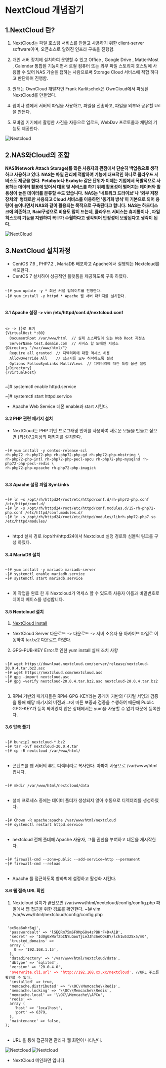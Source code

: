 NextCloud 개념잡기
====

1.NextCloud 란?
----
1. NextCloud는 파일 호스팅 서비스를 만들고 사용하기 위한 client-server software이며, 오픈소스로 알려진 인프라 구축을 진행함.

2. 개인 서버 장치에 설치하여 운영할 수 있고 Office , Google Drive , MatterMost , Calendar 통합된 기능이면서
로컬 컴퓨터 또는 외부 파일 스토리지 호스팅에 사용할 수 있어 NAS 기술을 접하는 사람으로써 Storage Cloud 서비스에 적합
하다고 판단하여 진행함.

3. 원래는 OwnCloud 개발자인 Frank Karlitschek은 OwnCloud에서 파생된 NextCloud를 만들었다.

4. 웹이나 앱에서 서버의 파일을 사용하고, 파일을 전송하고, 파일을 외부와 공유할 Url을 만든다.

5. 모바일 기기에서 촬영한 사진을 자동으로 업로드, WebDav 프로토콜과 채팅의 기능도 제공한다.

![Nextcloud](/image/1.JPG)

2.NAS와Cloud의 조합
----

**NAS(Network Attach Storage)를 많은 사용자의 관점에서 단순히 백업용으로 생각하고 사용하고 있다. NAS는 파일 관리에 적합하여 
기능에 대표적인 하나로 클라우드 서비스도 제공을 한다.**
**Petabyte나 Exabyte 같은 단위가 이제는 기업에서 폭발적으로 사용하는 데이터 활용에 있어서 대응 및 서비스를 하기 위해
활용성이 떨어지는 데이터와 활용성이 높은 데이터를 분류할 수도 있습니다.**
**NAS는 '네트워크 드라이브'나 '외부 저장장치의' 형태로만 사용되고 Cloud 서비스를 이용하면 '동기화 방식'이 기본으로 되어
용량이 늘어나면서 NAS와 같이 활용되는 목적으로 구축된다고 합니다.**
**NAS는 하드디스크에 의존하고, Raid구성으로 비용도 많이 드는데, 클라우드 서비스는 휴지통이나 , 파일 히스토리 기능을 지원하여
복구가 수월하다고 생각되어 안정성이 보장된다고 생각이 된다.**

![NextCloud](/image/2.JPG)

3.NextCloud 설치과정
----
* CentOS 7.9 , PHP7.2 , MariaDB 배포하고 Apache에서 실행되는 Nextcloud를 배포한다.
* CentOS 7 설치하여 성공적인 플랫폼을 제공하도록 구축 하였다.
<pre>
<code>
~]# yum update -y * 최신 커널 업데이트를 진행한다.
~]# yum install -y httpd * Apache 웹 서버 패키지를 설치한다.
</code>
</pre>

#### 3.1 Apache 설정 -> vim /etc/httpd/conf.d/nextcloud.conf
<pre>
<code>
<> -> {}로 표기
{VirtualHost *:80} 
  DocumentRoot /var/www/html  // 실제 소스파일이 있는 Web Root 지정소
  ServerName test.domain.com  // 서비스 할 도메인 지정소
{Directory "/var/www/html/"}
  Require all granted  // 디렉터리에 대한 액세스 허용
  AllowOverride All    // 접근자를 모두 허락하도록 설정
  Options FollowSymLinks MultiViews  // 디렉터리에 대한 특정 옵션 설정
{/Directory}
{/VirtualHost}
</code>
</pre>
~]# systemctl enable httpd.service

~]# systemctl start httpd.service
* Apache Web Service 데몬 enable과 start 시킨다.

#### 3.2 PHP 관련 패키지 설치
* NextCloud는 PHP 기반 프로그래밍 언어를 사용하여 새로운 모듈을 만들고 싶으면 (최신)7.2이상의 패키지를 설치한다.
<pre>
<code>
~]# yum install -y centos-release-scl
rh-php72 rh-php72-php rh-php72-php-gd rh-php72-php-mbstring \
rh-php72-php-intl rh-php72-php-pecl-apcu rh-php72-php-mysqlnd rh-php72-php-pecl-redis \
rh-php72-php-opcache rh-php72-php-imagick
</code>
</pre>

#### 3.3 Apache 설정 파일 SymLinks 
<pre>
<code>
~]# ln –s /opt/rh/httpd24/root/etc/httpd/conf.d/rh-php72-php.conf /etc/httpd/conf.d/
~]# ln -s /opt/rh/httpd24/root/etc/httpd/conf.modules.d/15-rh-php72-php.conf /etc/httpd/conf.modules.d/
~]# ln -s /opt/rh/httpd24/root/etc/httpd/modules/librh-php72-php7.so /etc/httpd/modules/
</code>
</pre>
* httpd 설치 경로 /opt/rh/httpd24에서 Nextcloud 설정 경로와 심볼릭 링크를 구성 하였다.

#### 3.4 MariaDB 설치
<pre>
<code>
~]# yum install -y mariadb mariadb-server
~]# systemctl enable mariadb.service
~]# systemctl start mariadb.service
</code>
</pre>
* 이 작업을 완료 한 후 Nextcloud가 액세스 할 수 있도록 사용자 이름과 비밀번호로 데이터 베이스를 생성합니다.

#### 3.5 Nextcloud 설치
1. [NextCloud Install](https://nextcloud.com/install/)
* NextCloud Server 다운로드 -> 다운로드 -> 서버 소유자 용 아카이브 파일로 이동하여 tar.bz2 다운로드 하였다. 
2. GPG-PUB-KEY Error로 인한 yum install 실패 조치 사항
<pre>
<code>
~]# wget https://download.nextcloud.com/server/release/nextcloud-20.0.4.tar.bz2.asc
~]# wget https://nextcloud.com/nextcloud.asc
~]# gpg -import nextcloud.asc
~]# gpg –verify nextcloud-20.0.4.tar.bz2.asc nextcloud-20.0.4.tar.bz2
</code>
</pre>
3. RPM 기반의 패키지들은 RPM-GPG-KEY라는 공개키 기반의 디지털 서명과 검증을 통해 해당 패키지의 버전과 그에 따른 
보증과 검증을 수행하여 때문에 Public GPG-KEY가 등록 되어있지 않은 상태에서는 yum을 사용할 수 없기 때문에 등록한다.

#### 3.6 압축 풀기
<pre>
<code>
~]# bunzip2 nextcloud-*.bz2
~]# tar -xvf nextcloud-20.0.4.tar
~]# cp -R nextcloud /var/www/html/
</code>
</pre>
* 콘텐츠를 웹 서버의 루트 디렉터리로 복사한다. 아파치 사용으로 /var/www/html 입니다.

<pre>
<code>
~]# mkdir /var/www/html/nextcloud/data
</code>
</pre>
* 설치 프로세스 중에는 데이터 폴더가 생성되지 않아 수동으로 디렉터리를 생성하였다.

<pre>
<code>
~]# Chown -R apache:apache /var/www/html/nextcloud
~]# systemctl restart httpd.service
</code>
</pre>
* nextcloud 전체 폴데에 Apache 사용자, 그룹 권한을 부여하고 데몬을 재시작한다.

<pre>
<code>
~]# firewall-cmd --zone=public --add-service=http --permanent
~]# firewall-cmd --reload
</code>
</pre>
* Apache 를 접근하도록 방화벽에 설정하고 활성화 시킨다.

#### 3.6 웹 접속 URL 확인
1. Nextcloud 설치가 끝났으면 /var/www/html/nextcloud/config/config.php 파일에서 웹 접근을 위한 경로를 확인한다.
~]# vim /var/www/html/nextcloud/config/config.php
<pre>
<code>
<?php
$CONFIG = array (
  'instanceid' => 'oc5qa6uhr5qj',
  'passwordsalt' => 'lSEQRm75mSF9MpG8y4zPBHrF+D+A1B',
  'secret' => 'Id0gGxWofZbINYLGouTjLeJJh36eOOsBY/lch1w532Sx5/m0',
  'trusted_domains' =>
  array (
    0 => '192.168.1.15',
  ),
  'datadirectory' => '/var/www/html/nextcloud/data',
  'dbtype' => 'sqlite3',
  'version' => '20.0.4.0',
  <span style="color:red">'overwrite.cli.url' => 'http://192.168.xx.xx/nextcloud'</span>, //URL 주소를 확인할 수 있다.
  'installed' => true,
  'memcache.distributed' => '\\OC\\Memcache\\Redis',
  'memcache.locking' => '\\OC\\Memcache\\Redis',
  'memcache.local' => '\\OC\\Memcache\\APCu',
  'redis' =>
  array (
    'host' => 'localhost',
    'port' => 6379,
  ),
  'maintenance' => false,
);
</code>
</pre>
* URL 을 통해 접근하면 관리자 웹 화면이 나타난다.

![Nextcloud](/image/3.png)
![Nextcloud](/image/s1.JPG)
* NextCloud 메인화면 입니다.
